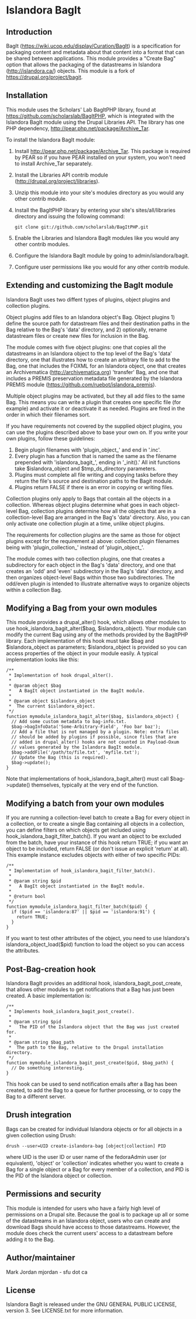 # Islandora BagIt

## Introduction

BagIt (https://wiki.ucop.edu/display/Curation/BagIt) is a specification for packaging content and metadata about that content into a format that can be shared between applications. This module provides a "Create Bag" option that allows the packaging of the datastreams in Islandora (http://islandora.ca/) objects. This module is a fork of https://drupal.org/project/bagit.

## Installation

This module uses the Scholars' Lab BagItPHP library, found at https://github.com/scholarslab/BagItPHP, which is integrated with the Islandora BagIt module using the Drupal Libraries API. The library has one PHP dependency, http://pear.php.net/package/Archive_Tar.

To install the Islandora BagIt module:

1. Install http://pear.php.net/package/Archive_Tar. This package is required by PEAR so if you have PEAR installed on your system, you won't need to install Archive_Tar separately.
2. Install the Libraries API contrib module (http://drupal.org/project/libraries).
3. Unzip this module into your site's modules directory as you would any other contrib module.
4. Install the BagItPHP library by entering your site's sites/all/libraries directory and issuing the following command:

   ```git clone git://github.com/scholarslab/BagItPHP.git```

5. Enable the Libraries and Islandora BagIt modules like you would any other contrib modules.
6. Configure the Islandora BagIt module by going to admin/islandora/bagit.
7. Configure user permissions like you would for any other contrib module.

## Extending and customizing the BagIt module

Islandora BagIt uses two diffent types of plugins, object plugins and collection plugins.

Object plugins add files to an Islandora object's Bag. Object plugins 1) define the source path for datastream files and their destination paths in the Bag relative to the Bag's 'data' directory, and 2) optionally, rename datastream files or create new files for inclusion in the Bag.

The module comes with five object plugins: one that copies all the datastreams in an Islandora object to the top level of the Bag's 'data' directory, one that illustrates how to create an arbitrary file to add to the Bag, one that includes the FOXML for an Islandora object, one that creates an Archivematica (http://archivematica.org) 'transfer' Bag, and one that includes a PREMIS preservation metadata file generated by the Islandora PREMIS module (https://github.com/ruebot/islandora_premis).

Multiple object plugins may be activated, but they all add files to the same Bag. This means you can write a plugin that creates one specific file (for example) and activate it or deactivate it as needed. Plugins are fired in the order in which their filenames sort.

If you have requirements not covered by the supplied object plugins, you can use the plugins described above to base your own on. If you write your own plugins, follow these guidelines:

1. Begin plugin filenames with 'plugin_object_' and end in '.inc'.
2. Every plugin has a function that is named the same as the filename prepended with 'islandora_bagit_', ending in '_init().' All init functions take $islandora_object and $tmp_ds_directory parameters.
3. Plugins must complete all file writing and copying tasks before they return the file's source and destination paths to the Bagit module.
4. Plugins return FALSE if there is an error in copying or writing files.

Collection plugins only apply to Bags that contain all the objects in a collection. Whereas object plugins determine what goes in each object-level Bag, collection plugins determine how all the objects that are in a collection-level Bag are arranged in the Bag's 'data' directory. Also, you can only activate one collection plugin at a time, unlike object plugins.  

The requirements for collection plugins are the same as those for object plugins except for the requirement a) above: collection plugin filenames being with 'plugin_collection_' instead of 'plugin_object_'.

The module comes with two collection plugins, one that creates a subdirectory for each object in the Bag's 'data' directory, and one that creates an 'odd' and 'even' subdirectory in the Bag's 'data' directory, and then organizes object-level Bags within those two subdirectories. The odd/even plugin is intended to illustrate alternative ways to organize objects within a collection Bag.
  
## Modifying a Bag from your own modules

This module provides a drupal_alter() hook, which allows other modules to use hook_islandora_bagit_alter($bag, $islandora_object). Your module can modify the current Bag using any of the methods provided by the BagItPHP library. Each implementation of this hook must take $bag and $islandora_object as parameters; $islandora_object is provided so you can access properties of the object in your module easily. A typical implementation looks like this:

```
/**
 * Implementation of hook drupal_alter().
 *
 * @param object $bag
 *   A BagIt object instantiated in the BagIt module.
 *
 * @param object $islandora_object
 *  The current $islandora_object.
 */
function mymodule_islandora_bagit_alter($bag, $islandora_object) {
  // Add some custom metadata to bag-info.txt.
  $bag->bagInfoData('Some-Arbitrary-Field', 'Foo bar baz');
  // Add a file that is not managed by a plugin. Note: extra files
  // should be added by plugins if possible, since files that are
  // added in drupal_alter() hooks are not counted in Payload-Oxum
  // values generated by the Islandora BagIt module.
  $bag->addFile('/path/to/file.txt', 'myfile.txt');
  // Update the Bag (this is required).
  $bag->update();
}
```

Note that implementations of hook_islandora_bagit_alter() must call $bag->update() themselves, typically at the very end of the function.

## Modifying a batch from your own modules

If you are running a collection-level batch to create a Bag for every object in a collection, or to create a single Bag containing all objects in a collection, you can define filters on which objects get included using hook_islandora_bagit_filter_batch(). If you want an object to be excluded from the batch, have your instance of this hook return TRUE; if you want an object to be included, return FALSE (or don't issue an explicit 'return' at all). This example instance excludes objects with either of two specific PIDs:

```
/**
 * Implementation of hook_islandora_bagit_filter_batch().
 *
 * @param string $pid
 *   A BagIt object instantiated in the BagIt module.
 *
 * @return bool
 */
function mymodule_islandora_bagit_filter_batch($pid) {
  if ($pid == 'islandora:87' || $pid == 'islandora:91') {
    return TRUE;
  }
}
```

If you want to test other attributes of the object, you need to use Islandora's islandora_object_load($pid) function to load the object so you can access the attributes.

## Post-Bag-creation hook

Islandora BagIt provides an additional hook, islandora_bagit_post_create, that allows other modules to get notifications that a Bag has just been created. A basic implementation is:

```
/**
 * Implements hook_islandora_bagit_post_create().
 *
 * @param string $pid
 *   The PID of the Islandora object that the Bag was just created for.
 *
 * @param string $bag_path
 *  The path to the Bag, relative to the Drupal installation directory.
 */
function mymodule_islandora_bagit_post_create($pid, $bag_path) {
  // Do something interesting.
}
```

This hook can be used to send notification emails after a Bag has been created, to add the Bag to a queue for further processing, or to copy the Bag to a different server.

## Drush integration

Bags can be created for individual Islandora objects or for all objects in a given collection using Drush:

```drush --user=UID create-islandora-bag [object|collection] PID```

where UID is the user ID or user name of the fedoraAdmin user (or equivalent), 'object' or 'collection' indicates whether you want to create a Bag for a single object or a Bag for every member of a collection, and PID is the PID of the Islandora object or collection.

## Permissions and security

This module is intended for users who have a fairly high level of permissions on a Drupal site. Because the goal is to package up all or some of the datastreams in an Islandora object, users who can create and download Bags should have access to those datastreams. However, the module does check the current users' access to a datastream before adding it to the Bag.

## Author/maintainer

Mark Jordan mjordan - sfu dot ca

## License

Islandora BagIt is released under the GNU GENERAL PUBLIC LICENSE, version 3. See LICENSE.txt for more information.
